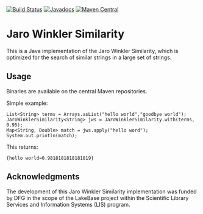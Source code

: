 [![Build Status](https://travis-ci.org/fusion-jena/JaroWinklerSimilarity.svg?branch=master)](https://travis-ci.org/fusion-jena/JaroWinklerSimilarity)
[![Javadocs](https://javadoc.io/badge/de.uni_jena.cs.fusion/similarity.jarowinkler.svg)](https://javadoc.io/doc/de.uni_jena.cs.fusion/similarity.jarowinkler)
[![Maven Central](https://img.shields.io/maven-central/v/de.uni_jena.cs.fusion/similarity.jarowinkler.svg?label=Maven%20Central)](https://search.maven.org/search?q=g:%22de.uni_jena.cs.fusion%22%20AND%20a:%22similarity.jarowinkler%22)

# Jaro Winkler Similarity

This is a Java implementation of the Jaro Winkler Similarity, which is optimized for the search of similar strings in a large set of strings.

## Usage

Binaries are available on the central Maven repositories.

Simple example:

```
List<String> terms = Arrays.asList("hello world","goodbye world");
JaroWinklerSimilarity<String> jws = JaroWinklerSimilarity.with(terms, 0.95);
Map<String, Double> match = jws.apply("hello word");
System.out.println(match);
```

This returns:

```
{hello world=0.9818181818181819}
```

## Acknowledgments
The development of this Jaro Winkler Similarity implementation was funded by DFG in the scope of the LakeBase project within the Scientific Library Services and Information Systems (LIS) program.
